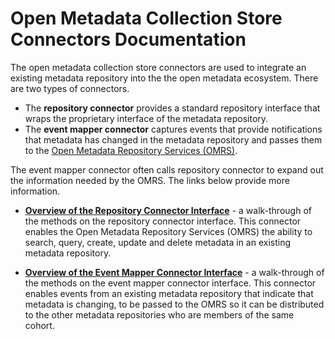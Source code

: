 <!-- SPDX-License-Identifier: Apache-2.0 -->

# Open Metadata Collection Store Connectors Documentation

The open metadata collection store connectors are used to
integrate an existing metadata repository into the the open
metadata ecosystem.  There are two types of connectors.

* The **repository connector** provides
a standard repository interface that wraps the proprietary
interface of the metadata repository.
* The **event mapper connector** captures
events that provide notifications that metadata has changed
in the metadata repository and passes them to the
[Open Metadata Repository Services (OMRS)](../../../../../repository-services/docs/README.md).

The event mapper connector often calls repository connector
to expand out the information needed by the OMRS.
The links below provide more information.

* **[Overview of the Repository Connector Interface](overview-of-the-repository-connector-interface.md)** -
a walk-through of the methods on the repository connector interface.  This connector enables
the Open Metadata Repository Services (OMRS) the ability to search, query, create, update and delete
metadata in an existing metadata repository.

* **[Overview of the Event Mapper Connector Interface](overview-of-the-event-mapper-connector-interface.md)** -
a walk-through of the methods on the event mapper connector interface.  This connector enables
events from an existing metadata repository that indicate that metadata is changing, to be passed
to the OMRS so it can be distributed to the other metadata repositories who are members of the same cohort.
